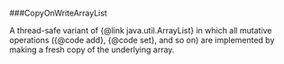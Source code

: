 ###CopyOnWriteArrayList

A thread-safe variant of {@link java.util.ArrayList} in which all mutative
operations ({@code add}, {@code set}, and so on) are implemented by
making a fresh copy of the underlying array.



